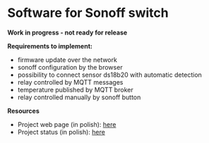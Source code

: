 # Software for Sonoff switch

**Work in progress - not ready for release**

**Requirements to implement:**
* firmware update over the network
* sonoff configuration by the browser 
* possibility to connect sensor ds18b20 with automatic detection 
* relay controlled by MQTT messages
* temperature published by MQTT broker
* relay controlled manually by sonoff button


**Resources**
* Project web page (in polish): [here](http://smart-house.adrian.czabanowski.com/projekt-firmware-do-sonoff/)
* Project status (in polish): [here](http://smart-house.adrian.czabanowski.com/forum/oprogramowanie/alternatywny-firmware-do-przelacznika-sonoff-projekt/)
